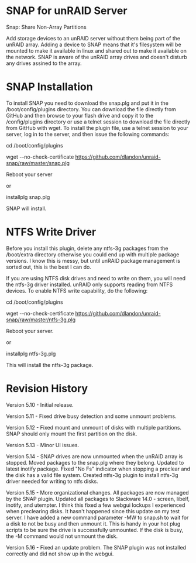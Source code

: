 SNAP for unRAID Server
======================

Snap: Share Non-Array Partitions 

Add storage devices to an unRAID server without them being part of the unRAID array. Adding a device to SNAP means that it's filesystem will be mounted to make it available in linux and shared out to make it available on the network. SNAP is aware of the unRAID array drives and doesn't disturb any drives assined to the array. 


SNAP Installation
=================

To install SNAP you need to download the snap.plg and put it in the /boot/config/plugins directory.  You can download the file directly from GitHub and then browse to your flash drive and copy it to the /config/plugins directory or use a telnet session to download the file directly from GitHub with wget.  To install the plugin file, use a telnet session to your server, log in to the server, and then issue the following commands:

cd /boot/config/plugins

wget --no-check-certificate https://github.com/dlandon/unraid-snap/raw/master/snap.plg

Reboot your server

or

installplg snap.plg

SNAP will install.


NTFS Write Driver
=================

Before you install this plugin, delete any ntfs-3g packages from the /boot/extra directory otherwise you could end up with multiple package versions.  I know this is messy, but until unRAID package management is sorted out, this is the best I can do.

If you are using NTFS disk drives and need to write on them, you will need the ntfs-3g driver installed.  unRAID only supports reading from NTFS devices.  To enable NTFS write capability, do the following:

cd /boot/config/plugins

wget --no-check-certificate https://github.com/dlandon/unraid-snap/raw/master/ntfs-3g.plg

Reboot your server.

or

installplg ntfs-3g.plg

This will install the ntfs-3g package.


Revision History
================

Version 5.10 - Initial release.

Version 5.11 - Fixed drive busy detection and some unmount problems.

Version 5.12 - Fixed mount and unmount of disks with multiple partitions. SNAP should only mount the first partition on the disk.

Version 5.13 - Minor UI issues.

Version 5.14 - SNAP drives are now unmounted when the unRAID array is stopped.  Moved packages to the snap.plg where they belong.  Updated to latest inotify package.  Fixed "No Fs" indicator when stopping a preclear and the disk has a valid file system.  Created ntfs-3g plugin to install ntfs-3g driver needed for writing to ntfs disks.

Version 5.15 - More organizational changes.  All packages are now managed by the SNAP plugin.  Updated all packages to Slackware 14.0 - screen, libelf, inotify, and utempter.  I think this fixed a few webgui lockups I experienced when preclearing disks.  It hasn't happened since this update on my test server.  I have added a new command parameter -MW to snap.sh to wait for a disk to not be busy and then unmount it.  This is handy in your hot plug scripts to be sure the drive is successfully unmounted.  If the disk is busy, the -M command would not unmount the disk.

Version 5.16 - Fixed an update problem.  The SNAP plugin was not installed correctly and did not show up in the webgui.
